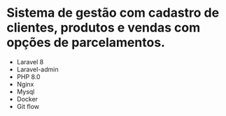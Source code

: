 

# Sistema de gestão com cadastro de clientes, produtos e vendas com opções de parcelamentos.

- Laravel 8
- Laravel-admin
- PHP 8.0
- Nginx
- Mysql
- Docker
- Git flow

